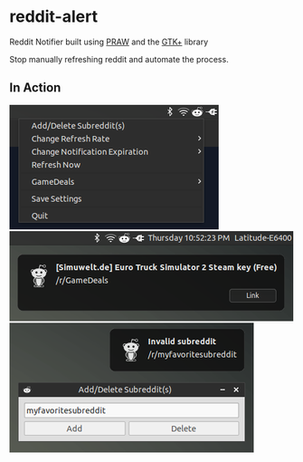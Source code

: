 # reddit-alert
Reddit Notifier built using [PRAW](praw.readthedocs.org/en/v3.1.0/) and the [GTK+](http://www.gtk.org/) library

Stop manually refreshing reddit and automate the process. 

## In Action
![Diagram](https://github.com/ccheung1221/reddit-alert/blob/master/example-images/example-1.png)
![Diagram](https://github.com/ccheung1221/reddit-alert/blob/master/example-images/example-2.png)
![Diagram](https://github.com/ccheung1221/reddit-alert/blob/master/example-images/example-3.png)
